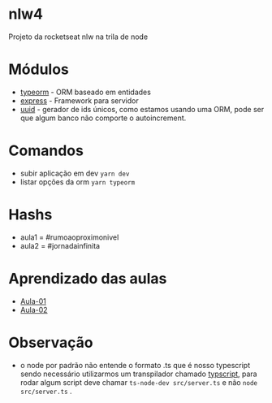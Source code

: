 # nlw4
Projeto da rocketseat nlw na trila de node

# Módulos
- [typeorm](https://typeorm.io/#/using-ormconfig) -  ORM baseado em entidades
- [express](https://expressjs.com/) - Framework para servidor
- [uuid](https://github.com/uuidjs/uuid) - gerador de ids únicos, como estamos usando uma ORM, pode ser que algum banco não comporte o autoincrement.

# Comandos
- subir aplicação em dev `yarn dev`
- listar opções da orm `yarn typeorm`

# Hashs
- aula1 = #rumoaoproximonivel
- aula2 = #jornadainfinita

# Aprendizado das aulas
- [Aula-01](https://www.notion.so/Dia-1-Fundamentos-do-NodeJS-a0040fa51a764bdaaf5648fedbf6fb4d)
- [Aula-02](https://www.notion.so/Dia-2-Iniciando-com-o-Banco-de-Dados-ffa8a141872641b7b13338f339d7a69b)

# Observação
- o node por padrão não entende o formato .ts que é nosso typescript sendo necessário utilizarmos um transpilador chamado [typscript](https://www.typescriptlang.org/docs/), para rodar algum script deve chamar `ts-node-dev src/server.ts` e não `node src/server.ts` .
